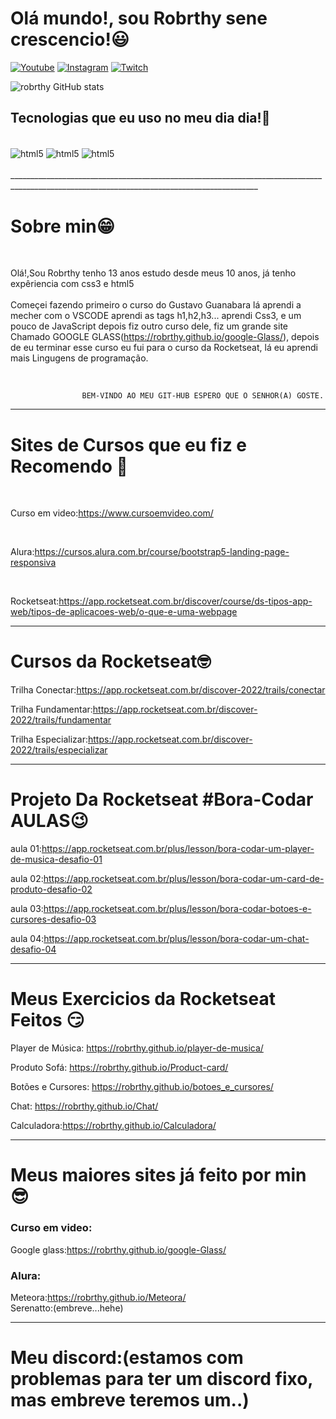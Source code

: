 # Olá mundo!, sou Robrthy sene crescencio!😃


[![Youtube](https://img.shields.io/badge/Youtube-FF0000?style=for-the-badge&logo=youtube&logoColor=white)](https://youtube.com/c/sujeitoprogramador)
[![Instagram](https://img.shields.io/badge/Instagram-E4405F?style=for-the-badge&logo=instagram&logoColor=white)](https://instagram.com/sujeitoprogramador)
[![Twitch](https://img.shields.io/badge/Twitch-9146FF?style=for-the-badge&logo=twitch&logo=white)](https://twitch.tv/fragabr)

![robrthy GitHub stats](https://github-readme-stats.vercel.app/api?username=robrthy&show_icons=true&theme=radical)


## Tecnologias que eu uso no meu dia dia!🙂

<div style="display: inlaine_block"><br/>

<img align="center" alt="html5" src="https://img.shields.io/badge/HTML5-E34F26?style=for-the-badge&logo=html5&logoColor=white">

<img align="center" alt="html5" src="https://img.shields.io/badge/CSS3-1572B6?style=for-the-badge&logo=css3&logoColor=white">

<img align="center" alt="html5" src="https://img.shields.io/badge/JavaScript-F7DF1E?style=for-the-badge&logo=javascript&logoColor=black">

</div><br>
____________________________________________________________________________________________________________________________________________ 

# Sobre min😁 

<br>

Olá!,Sou Robrthy tenho 13 anos estudo desde meus 10 anos, já tenho expêriencia com css3 e html5
<br>  
Começei fazendo primeiro o curso do Gustavo Guanabara lá aprendi a mecher com o VSCODE aprendi as tags h1,h2,h3... aprendi Css3, e um pouco de JavaScript depois fiz outro curso dele, fiz um grande site Chamado GOOGLE GLASS(https://robrthy.github.io/google-Glass/), depois de eu terminar esse curso eu fui para o curso da Rocketseat, lá eu aprendi mais Lingugens de programação.

<br>

                    BEM-VINDO AO MEU GIT-HUB ESPERO QUE O SENHOR(A) GOSTE.

____________________________________________________________________________________________________________________________________________ 

# Sites de Cursos que eu fiz e Recomendo 🖖
<br>

Curso em video:https://www.cursoemvideo.com/

<br>

Alura:https://cursos.alura.com.br/course/bootstrap5-landing-page-responsiva

<br>

Rocketseat:https://app.rocketseat.com.br/discover/course/ds-tipos-app-web/tipos-de-aplicacoes-web/o-que-e-uma-webpage

____________________________________________________________________________________________________________________________________________

# Cursos da Rocketseat🤓

Trilha Conectar:https://app.rocketseat.com.br/discover-2022/trails/conectar

Trilha Fundamentar:https://app.rocketseat.com.br/discover-2022/trails/fundamentar

Trilha Especializar:https://app.rocketseat.com.br/discover-2022/trails/especializar

____________________________________________________________________________________________________________________________________________

# Projeto Da Rocketseat #Bora-Codar AULAS😉
 
aula 01:https://app.rocketseat.com.br/plus/lesson/bora-codar-um-player-de-musica-desafio-01

aula 02:https://app.rocketseat.com.br/plus/lesson/bora-codar-um-card-de-produto-desafio-02

aula 03:https://app.rocketseat.com.br/plus/lesson/bora-codar-botoes-e-cursores-desafio-03

aula 04:https://app.rocketseat.com.br/plus/lesson/bora-codar-um-chat-desafio-04
<br>
____________________________________________________________________________________________________________________________________________ 

# Meus Exercicios da Rocketseat Feitos 😏

Player de Música: https://robrthy.github.io/player-de-musica/

Produto Sofá: https://robrthy.github.io/Product-card/

Botões e Cursores: https://robrthy.github.io/botoes_e_cursores/ 

Chat: https://robrthy.github.io/Chat/

Calculadora:https://robrthy.github.io/Calculadora/

____________________________________________________________________________________________________________________________________________

# Meus maiores sites já feito por min 😎

### Curso em video:
Google glass:https://robrthy.github.io/google-Glass/
<br>
### Alura:
Meteora:https://robrthy.github.io/Meteora/
<br>
Serenatto:(embreve...hehe)
___________________________________________________________________________________________________________________________________________ 

# Meu discord:(estamos com problemas para ter um discord fixo, mas embreve teremos um..)
